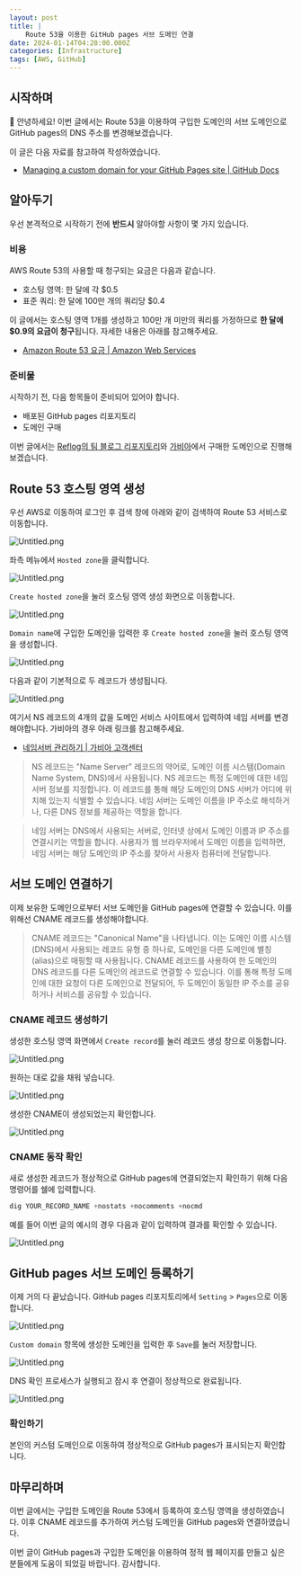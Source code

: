 ```yaml
---
layout: post
title: |
    Route 53을 이용한 GitHub pages 서브 도메인 연결
date: 2024-01-14T04:28:00.000Z
categories: [Infrastructure]
tags: [AWS, GitHub]
---
```



## 시작하며


👋 안녕하세요! 이번 글에서는 Route 53을 이용하여 구입한 도메인의 서브 도메인으로 GitHub pages의 DNS 주소를 변경해보겠습니다.


이 글은 다음 자료를 참고하여 작성하였습니다.

- [Managing a custom domain for your GitHub Pages site | GitHub Docs](https://docs.github.com/en/pages/configuring-a-custom-domain-for-your-github-pages-site/managing-a-custom-domain-for-your-github-pages-site)

## 알아두기


우선 본격적으로 시작하기 전에 **반드시** 알아야할 사항이 몇 가지 있습니다.


### 비용


AWS Route 53의 사용할 때 청구되는 요금은 다음과 같습니다.

- 호스팅 영역: 한 달에 각 $0.5
- 표준 쿼리: 한 달에 100만 개의 쿼리당 $0.4

이 글에서는 호스팅 영역 1개를 생성하고 100만 개 미만의 쿼리를 가정하므로 **한 달에 $0.9의 요금이 청구**됩니다. 자세한 내용은 아래를 참고해주세요.

- [Amazon Route 53 요금 | Amazon Web Services](https://aws.amazon.com/ko/route53/pricing/)

### 준비물


시작하기 전, 다음 항목들이 준비되어 있어야 합니다.

- 배포된 GitHub pages 리포지토리
- 도메인 구매

이번 글에서는 [Reflog의 팀 블로그 리포지토리](https://github.com/team-reflog/team-reflog.github.io)와 [가비아](https://www.gabia.com/)에서 구매한 도메인으로 진행해보겠습니다.


## Route 53 호스팅 영역 생성


우선 AWS로 이동하여 로그인 후 검색 창에 아래와 같이 검색하여 Route 53 서비스로 이동합니다.


![Untitled.png](https://prod-files-secure.s3.us-west-2.amazonaws.com/59f25ad3-0b68-4f51-aa09-d7d59b3488b5/c65b4626-5434-4eb4-98c3-c02aa7c613ee/Untitled.png?X-Amz-Algorithm=AWS4-HMAC-SHA256&X-Amz-Content-Sha256=UNSIGNED-PAYLOAD&X-Amz-Credential=AKIAT73L2G45HZZMZUHI%2F20240114%2Fus-west-2%2Fs3%2Faws4_request&X-Amz-Date=20240114T065215Z&X-Amz-Expires=3600&X-Amz-Signature=244393eec9a3ee345d663d50eaad12dee4f5dfff1f2c68ee8dc1c50a41ea0b92&X-Amz-SignedHeaders=host&x-id=GetObject)


좌측 메뉴에서 `Hosted zone`을 클릭합니다.


![Untitled.png](https://prod-files-secure.s3.us-west-2.amazonaws.com/59f25ad3-0b68-4f51-aa09-d7d59b3488b5/8e094d52-24fe-4648-b8b9-8b147009a0a7/Untitled.png?X-Amz-Algorithm=AWS4-HMAC-SHA256&X-Amz-Content-Sha256=UNSIGNED-PAYLOAD&X-Amz-Credential=AKIAT73L2G45HZZMZUHI%2F20240114%2Fus-west-2%2Fs3%2Faws4_request&X-Amz-Date=20240114T065215Z&X-Amz-Expires=3600&X-Amz-Signature=26f23fb451838e5e3dcb363ea2fb69cff5779c80c513c92c15839a2e94778737&X-Amz-SignedHeaders=host&x-id=GetObject)


`Create hosted zone`을 눌러 호스팅 영역 생성 화면으로 이동합니다.


![Untitled.png](https://prod-files-secure.s3.us-west-2.amazonaws.com/59f25ad3-0b68-4f51-aa09-d7d59b3488b5/a406066b-6f25-4360-afb2-a2e9095f9ddc/Untitled.png?X-Amz-Algorithm=AWS4-HMAC-SHA256&X-Amz-Content-Sha256=UNSIGNED-PAYLOAD&X-Amz-Credential=AKIAT73L2G45HZZMZUHI%2F20240114%2Fus-west-2%2Fs3%2Faws4_request&X-Amz-Date=20240114T065215Z&X-Amz-Expires=3600&X-Amz-Signature=23893ab10c1a28315c7d428fc78e68d99bd27692410560ebe83b1f80c2f165ce&X-Amz-SignedHeaders=host&x-id=GetObject)


`Domain name`에 구입한 도메인을 입력한 후 `Create hosted zone`을 눌러 호스팅 영역을 생성합니다.


![Untitled.png](https://prod-files-secure.s3.us-west-2.amazonaws.com/59f25ad3-0b68-4f51-aa09-d7d59b3488b5/19d2eaff-9ba5-4d31-84fc-90ed6c8ea726/Untitled.png?X-Amz-Algorithm=AWS4-HMAC-SHA256&X-Amz-Content-Sha256=UNSIGNED-PAYLOAD&X-Amz-Credential=AKIAT73L2G45HZZMZUHI%2F20240114%2Fus-west-2%2Fs3%2Faws4_request&X-Amz-Date=20240114T065215Z&X-Amz-Expires=3600&X-Amz-Signature=d6065234eec4eef11e3f27a992f9362ce0a8d6323b1de1b4c531ecfce25181a3&X-Amz-SignedHeaders=host&x-id=GetObject)


다음과 같이 기본적으로 두 레코드가 생성됩니다.


![Untitled.png](https://prod-files-secure.s3.us-west-2.amazonaws.com/59f25ad3-0b68-4f51-aa09-d7d59b3488b5/da35085f-5eb6-4a1d-a5b9-d8117e34d71e/Untitled.png?X-Amz-Algorithm=AWS4-HMAC-SHA256&X-Amz-Content-Sha256=UNSIGNED-PAYLOAD&X-Amz-Credential=AKIAT73L2G45HZZMZUHI%2F20240114%2Fus-west-2%2Fs3%2Faws4_request&X-Amz-Date=20240114T065215Z&X-Amz-Expires=3600&X-Amz-Signature=06db9e9df2c53917a53717eeef4b221268e8ccc2fee714e2fa715e05fe380b63&X-Amz-SignedHeaders=host&x-id=GetObject)


여기서 NS 레코드의 4개의 값을 도메인 서비스 사이트에서 입력하여 네임 서버를 변경해야합니다. 가비아의 경우 아래 링크를 참고해주세요.

- [네임서버 관리하기 | 가비아 고객센터](https://customer.gabia.com/manual/domain/286/991)

> NS 레코드는 "Name Server" 레코드의 약어로, 도메인 이름 시스템(Domain Name System, DNS)에서 사용됩니다. NS 레코드는 특정 도메인에 대한 네임 서버 정보를 지정합니다. 이 레코드를 통해 해당 도메인의 DNS 서버가 어디에 위치해 있는지 식별할 수 있습니다. 네임 서버는 도메인 이름을 IP 주소로 해석하거나, 다른 DNS 정보를 제공하는 역할을 합니다.


> 네임 서버는 DNS에서 사용되는 서버로, 인터넷 상에서 도메인 이름과 IP 주소를 연결시키는 역할을 합니다. 사용자가 웹 브라우저에서 도메인 이름을 입력하면, 네임 서버는 해당 도메인의 IP 주소를 찾아서 사용자 컴퓨터에 전달합니다.


## 서브 도메인 연결하기


이제 보유한 도메인으로부터 서브 도메인을 GitHub pages에 연결할 수 있습니다. 이를 위해선 CNAME 레코드를 생성해야합니다.


> CNAME 레코드는 "Canonical Name"을 나타냅니다. 이는 도메인 이름 시스템(DNS)에서 사용되는 레코드 유형 중 하나로, 도메인을 다른 도메인에 별칭(alias)으로 매핑할 때 사용됩니다. CNAME 레코드를 사용하여 한 도메인의 DNS 레코드를 다른 도메인의 레코드로 연결할 수 있습니다. 이를 통해 특정 도메인에 대한 요청이 다른 도메인으로 전달되어, 두 도메인이 동일한 IP 주소를 공유하거나 서비스를 공유할 수 있습니다.


### CNAME 레코드 생성하기


생성한 호스팅 영역 화면에서 `Create record`를 눌러 레코드 생성 창으로 이동합니다.


![Untitled.png](https://prod-files-secure.s3.us-west-2.amazonaws.com/59f25ad3-0b68-4f51-aa09-d7d59b3488b5/0ef77064-8e8e-4da6-9c1a-13aa414a0aad/Untitled.png?X-Amz-Algorithm=AWS4-HMAC-SHA256&X-Amz-Content-Sha256=UNSIGNED-PAYLOAD&X-Amz-Credential=AKIAT73L2G45HZZMZUHI%2F20240114%2Fus-west-2%2Fs3%2Faws4_request&X-Amz-Date=20240114T065215Z&X-Amz-Expires=3600&X-Amz-Signature=6e0292f88de9186606f92efcb43d6ee9801a97a858d7ea9817e886239ff9de3a&X-Amz-SignedHeaders=host&x-id=GetObject)


원하는 대로 값을 채워 넣습니다.


![Untitled.png](https://prod-files-secure.s3.us-west-2.amazonaws.com/59f25ad3-0b68-4f51-aa09-d7d59b3488b5/e62eff08-a937-4b48-bac9-83c4da51de5b/Untitled.png?X-Amz-Algorithm=AWS4-HMAC-SHA256&X-Amz-Content-Sha256=UNSIGNED-PAYLOAD&X-Amz-Credential=AKIAT73L2G45HZZMZUHI%2F20240114%2Fus-west-2%2Fs3%2Faws4_request&X-Amz-Date=20240114T065215Z&X-Amz-Expires=3600&X-Amz-Signature=166948b33ef5cb5769db482e210e353adba174878779115b524c867ba0c76ade&X-Amz-SignedHeaders=host&x-id=GetObject)


생성한 CNAME이 생성되었는지 확인합니다.


![Untitled.png](https://prod-files-secure.s3.us-west-2.amazonaws.com/59f25ad3-0b68-4f51-aa09-d7d59b3488b5/16cad60e-dc35-4e3b-bea1-484f8acaef04/Untitled.png?X-Amz-Algorithm=AWS4-HMAC-SHA256&X-Amz-Content-Sha256=UNSIGNED-PAYLOAD&X-Amz-Credential=AKIAT73L2G45HZZMZUHI%2F20240114%2Fus-west-2%2Fs3%2Faws4_request&X-Amz-Date=20240114T065215Z&X-Amz-Expires=3600&X-Amz-Signature=f1f6dcf5f1079bc1d1246b2911ee720509a5c6100b47937be3ff6af83e019cc8&X-Amz-SignedHeaders=host&x-id=GetObject)


### CNAME 동작 확인


새로 생성한 레코드가 정상적으로 GitHub pages에 연결되었는지 확인하기 위해 다음 명령어를 쉘에 입력합니다.


```sql
dig YOUR_RECORD_NAME +nostats +nocomments +nocmd
```


예를 들어 이번 글의 예시의 경우 다음과 같이 입력하여 결과를 확인할 수 있습니다.


![Untitled.png](https://prod-files-secure.s3.us-west-2.amazonaws.com/59f25ad3-0b68-4f51-aa09-d7d59b3488b5/8eb4f89e-6af9-4433-8fae-482b54b5c82a/Untitled.png?X-Amz-Algorithm=AWS4-HMAC-SHA256&X-Amz-Content-Sha256=UNSIGNED-PAYLOAD&X-Amz-Credential=AKIAT73L2G45HZZMZUHI%2F20240114%2Fus-west-2%2Fs3%2Faws4_request&X-Amz-Date=20240114T065215Z&X-Amz-Expires=3600&X-Amz-Signature=b7a5957f458611b03eb9e1a06feb7ecf55ecd2416b36beb63f78eaf0722c646c&X-Amz-SignedHeaders=host&x-id=GetObject)


## GitHub pages 서브 도메인 등록하기


이제 거의 다 끝났습니다. GitHub pages 리포지토리에서 `Setting` > `Pages`으로 이동합니다.


![Untitled.png](https://prod-files-secure.s3.us-west-2.amazonaws.com/59f25ad3-0b68-4f51-aa09-d7d59b3488b5/4a480733-f21f-4abf-b0f2-034118a90f6e/Untitled.png?X-Amz-Algorithm=AWS4-HMAC-SHA256&X-Amz-Content-Sha256=UNSIGNED-PAYLOAD&X-Amz-Credential=AKIAT73L2G45HZZMZUHI%2F20240114%2Fus-west-2%2Fs3%2Faws4_request&X-Amz-Date=20240114T065215Z&X-Amz-Expires=3600&X-Amz-Signature=0ecc9136d61cf6b912cb5885585ae027f5a8e251555da5e47d75615d09880164&X-Amz-SignedHeaders=host&x-id=GetObject)


`Custom domain` 항목에 생성한 도메인을 입력한 후 `Save`를 눌러 저장합니다.


![Untitled.png](https://prod-files-secure.s3.us-west-2.amazonaws.com/59f25ad3-0b68-4f51-aa09-d7d59b3488b5/8315df7c-a754-4765-8cbb-8e9a1bc2069f/Untitled.png?X-Amz-Algorithm=AWS4-HMAC-SHA256&X-Amz-Content-Sha256=UNSIGNED-PAYLOAD&X-Amz-Credential=AKIAT73L2G45HZZMZUHI%2F20240114%2Fus-west-2%2Fs3%2Faws4_request&X-Amz-Date=20240114T065215Z&X-Amz-Expires=3600&X-Amz-Signature=c253055395c838db7a981bf3181ceec9670eba8e40c4c708de41c68c47f8de8d&X-Amz-SignedHeaders=host&x-id=GetObject)


DNS 확인 프로세스가 실행되고 잠시 후 연결이 정상적으로 완료됩니다.


![Untitled.png](https://prod-files-secure.s3.us-west-2.amazonaws.com/59f25ad3-0b68-4f51-aa09-d7d59b3488b5/8dabbd1e-2fde-483c-a702-e9e3098f4be4/Untitled.png?X-Amz-Algorithm=AWS4-HMAC-SHA256&X-Amz-Content-Sha256=UNSIGNED-PAYLOAD&X-Amz-Credential=AKIAT73L2G45HZZMZUHI%2F20240114%2Fus-west-2%2Fs3%2Faws4_request&X-Amz-Date=20240114T065215Z&X-Amz-Expires=3600&X-Amz-Signature=0195a9c38b04049ec9dc9a35c2aca8abf7f6f569787fe2c8b1f1ab23ff1d70ac&X-Amz-SignedHeaders=host&x-id=GetObject)


### 확인하기


본인의 커스텀 도메인으로 이동하여 정상적으로 GitHub pages가 표시되는지 확인합니다.


## 마무리하며


이번 글에서는 구입한 도메인을 Route 53에서 등록하여 호스팅 영역을 생성하였습니다. 이후 CNAME 레코드를 추가하여 커스텀 도메인을 GitHub pages와 연결하였습니다.


이번 글이 GitHub pages과 구입한 도메인을 이용하여 정적 웹 페이지를 만들고 싶은 분들에게 도움이 되었길 바랍니다. 감사합니다.

